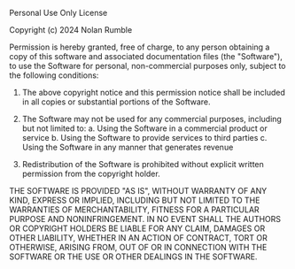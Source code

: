 Personal Use Only License

Copyright (c) 2024 Nolan Rumble

Permission is hereby granted, free of charge, to any person obtaining a copy
of this software and associated documentation files (the "Software"), to use
the Software for personal, non-commercial purposes only, subject to the following
conditions:

1. The above copyright notice and this permission notice shall be included in all
   copies or substantial portions of the Software.

2. The Software may not be used for any commercial purposes, including but not
   limited to:
   a. Using the Software in a commercial product or service
   b. Using the Software to provide services to third parties
   c. Using the Software in any manner that generates revenue

3. Redistribution of the Software is prohibited without explicit written permission
   from the copyright holder.

THE SOFTWARE IS PROVIDED "AS IS", WITHOUT WARRANTY OF ANY KIND, EXPRESS OR
IMPLIED, INCLUDING BUT NOT LIMITED TO THE WARRANTIES OF MERCHANTABILITY,
FITNESS FOR A PARTICULAR PURPOSE AND NONINFRINGEMENT. IN NO EVENT SHALL THE
AUTHORS OR COPYRIGHT HOLDERS BE LIABLE FOR ANY CLAIM, DAMAGES OR OTHER
LIABILITY, WHETHER IN AN ACTION OF CONTRACT, TORT OR OTHERWISE, ARISING FROM,
OUT OF OR IN CONNECTION WITH THE SOFTWARE OR THE USE OR OTHER DEALINGS IN THE
SOFTWARE.
